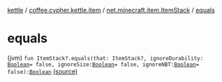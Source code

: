 [kettle](../../index.md) / [coffee.cypher.kettle.item](../index.md) / [net.minecraft.item.ItemStack](index.md) / [equals](./equals.md)

# equals

(jvm) `fun ItemStack?.equals(that: ItemStack?, ignoreDurability: `[`Boolean`](https://kotlinlang.org/api/latest/jvm/stdlib/kotlin/-boolean/index.html)` = false, ignoreSize: `[`Boolean`](https://kotlinlang.org/api/latest/jvm/stdlib/kotlin/-boolean/index.html)` = false, ignoreNBT: `[`Boolean`](https://kotlinlang.org/api/latest/jvm/stdlib/kotlin/-boolean/index.html)` = false): `[`Boolean`](https://kotlinlang.org/api/latest/jvm/stdlib/kotlin/-boolean/index.html) [(source)](https://github.com/Cypher121/kettle/blob/master/src/main/kotlin/coffee/cypher/kettle/item/Items.kt#L9)